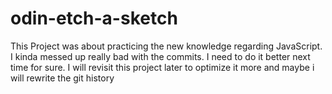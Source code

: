 # odin-etch-a-sketch

This Project was about practicing the new knowledge regarding JavaScript.
I kinda messed up really bad with the commits. I need to do it better next time for sure.
I will revisit this project later to optimize it more and maybe i will rewrite the git history
